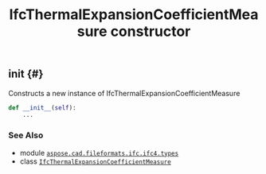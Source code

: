 ﻿---
title: IfcThermalExpansionCoefficientMeasure constructor
second_title: Aspose.CAD for Python via .NET API References
description: 
type: docs
weight: 10
url: /python-net/aspose.cad.fileformats.ifc.ifc4.types/ifcthermalexpansioncoefficientmeasure/__init__/
is_root: false
---

## __init__ {#}

Constructs a new instance of IfcThermalExpansionCoefficientMeasure



```python
def __init__(self):
    ...
```





### See Also
* module [`aspose.cad.fileformats.ifc.ifc4.types`](../../)
* class [`IfcThermalExpansionCoefficientMeasure`](/cad/python-net/aspose.cad.fileformats.ifc.ifc4.types/ifcthermalexpansioncoefficientmeasure)

